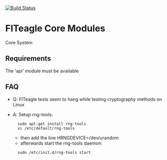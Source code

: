 [![Build Status](https://travis-ci.org/FITeagle/core.svg?branch=master)](https://travis-ci.org/FITeagle/core)

FITeagle Core Modules
=====================

Core System

Requirements
---

  The 'api' module must be available


FAQ
---
* Q: FITeagle tests seem to hang while testing cryptography methods on Linux
* A: Setup rng-tools:

  ```
    sudo apt-get install rng-tools
    vi /etc/default/rng-tools
  ```
  * then add the line HRNGDEVICE=/dev/urandom
  * afterwards start the rng-tools daemon:

  ```
    sudo /etc/init.d/rng-tools start

  ```

